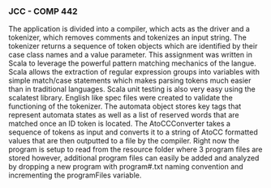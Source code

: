 ### JCC - COMP 442
The application is divided into a compiler, which acts as the driver and a tokenizer, which removes
comments and tokenizes an input string. The tokenizer returns a sequence of token objects which are
identified by their case class names and a value parameter. This assignment was written in Scala to
leverage the powerful pattern matching mechanics of the langue. Scala allows the extraction of regular
expression groups into variables with simple match/case statements which makes parsing tokens much easier
than in traditional languages. Scala unit testing is also very easy using the scalatest library. English
like spec files were created to validate the functioning of the tokenizer. The automata object stores key
tags that represent automata states as well as a list of reserved words that are matched once an ID token
is located. The AtoCCConverter takes a sequence of tokens as input and converts it to a string of AtoCC
formatted values that are then outputted to a file by the compiler. Right now the program is setup to
read from the resource folder where 3 program files are stored however, additional program files can
easily be added and analyzed by dropping a new program with program#.txt naming convention and
incrementing the programFiles variable.